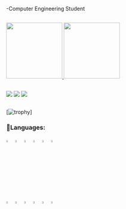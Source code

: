 -Computer Engineering Student
##
<div>
  <a href="https://github.com/Paulitchos">
  <img height="150em" src="https://github-readme-stats.vercel.app/api?username=Paulitchos&show_icons=true&theme=radical&include_all_commits=true&count_private=true"/>
  <img height="150em" src="https://github-readme-stats.vercel.app/api/top-langs/?username=Paulitchos&layout=compact&langs_count=7&theme=radical"/>
</div>
 
  ##
 
 <div> 
   <a href="https://www.youtube.com/channel/UC5ufJLtff1YPVmt5y-2Sskw" target="_blank"><img src="https://img.shields.io/badge/YouTube-FF0000?style=for-the-badge&logo=youtube&logoColor=white" target="_blank"></a>
   <a href="https://www.instagram.com/paulohenriquegouveia99" target="_blank"><img src="https://img.shields.io/badge/-Instagram-%23E4405F?style=for-the-badge&logo=instagram&logoColor=white" target="_blank"></a>
   <a href="https://twitter.com/Paulitchos" target="_blank"><img src="https://img.shields.io/badge/Twitter-1DA1F2?style=for-the-badge&logo=twitter&logoColor=white" target="_blank"></a> 
           
 </div>
 
   ##

  [![trophy](https://github-profile-trophy.vercel.app/?username=Paulitchos&theme=darkhub)]
  
<h3>🔧Languages: </h3>
<p>
<img src="https://cdn.jsdelivr.net/gh/devicons/devicon/icons/c/c-original.svg"  width=4% height=4%>
<img src="https://cdn.jsdelivr.net/gh/devicons/devicon/icons/cplusplus/cplusplus-original.svg" width=4% height=4%>
<img src="https://cdn.jsdelivr.net/gh/devicons/devicon/icons/javascript/javascript-original.svg" width=4% height=4%>
<img src="https://cdn.jsdelivr.net/gh/devicons/devicon/icons/html5/html5-original.svg" width=4% height=4%>
<img src="https://cdn.jsdelivr.net/gh/devicons/devicon/icons/csharp/csharp-original.svg" width=4% height=4%>
 <img src="https://cdn.jsdelivr.net/gh/devicons/devicon/icons/kotlin/kotlin-original.svg" width=4% height=4%><br>
<img src="https://cdn.jsdelivr.net/gh/devicons/devicon/icons/css3/css3-original.svg" width=4% height=4%>
<img src="https://cdn.jsdelivr.net/gh/devicons/devicon/icons/mysql/mysql-original-wordmark.svg" width=4% height=4%>
<img src="https://cdn.jsdelivr.net/gh/devicons/devicon/icons/matlab/matlab-original.svg" width=4% height=4%/>
<img src="https://cdn.jsdelivr.net/gh/devicons/devicon/icons/java/java-original.svg" width=4% height=4%/>
<img src="https://cdn.jsdelivr.net/gh/devicons/devicon/icons/react/react-original.svg" width=4% height=4%/>
<img src="https://cdn.jsdelivr.net/gh/devicons/devicon/icons/flutter/flutter-original.svg" width=4% height=4%/>

 

  
 

